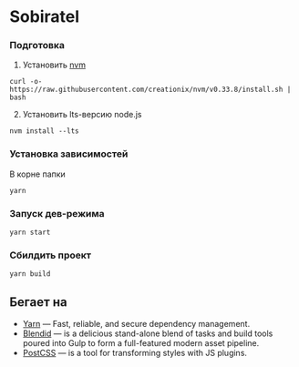 # Sobiratel

### Подготовка

1. Установить [nvm](https://github.com/creationix/nvm)
```
curl -o- https://raw.githubusercontent.com/creationix/nvm/v0.33.8/install.sh | bash
```
2. Установить lts-версию node.js
```
nvm install --lts
```

### Установка зависимостей
В корне папки

```
yarn
```
### Запуск дев-режима

```
yarn start
```
### Сбилдить проект

```
yarn build

```
## Бегает на

* [Yarn](https://yarnpkg.com/en/) — Fast, reliable, and secure dependency management.
* [Blendid](https://github.com/vigetlabs/blendid) — is a delicious stand-alone blend of tasks and build tools poured into Gulp to form a full-featured modern asset pipeline.
* [PostCSS](http://postcss.org/) — is a tool for transforming styles with JS plugins.
